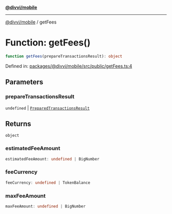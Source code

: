 [**@divvi/mobile**](../index.md)

---

[@divvi/mobile](../index.md) / getFees

# Function: getFees()

```ts
function getFees(prepareTransactionsResult): object
```

Defined in: [packages/@divvi/mobile/src/public/getFees.ts:4](https://github.com/divvi-xyz/divvi-mobile/blob/main/packages/@divvi/mobile/src/public/getFees.ts#L4)

## Parameters

### prepareTransactionsResult

`undefined` | [`PreparedTransactionsResult`](../type-aliases/PreparedTransactionsResult.md)

## Returns

`object`

### estimatedFeeAmount

```ts
estimatedFeeAmount: undefined | BigNumber
```

### feeCurrency

```ts
feeCurrency: undefined | TokenBalance
```

### maxFeeAmount

```ts
maxFeeAmount: undefined | BigNumber
```
